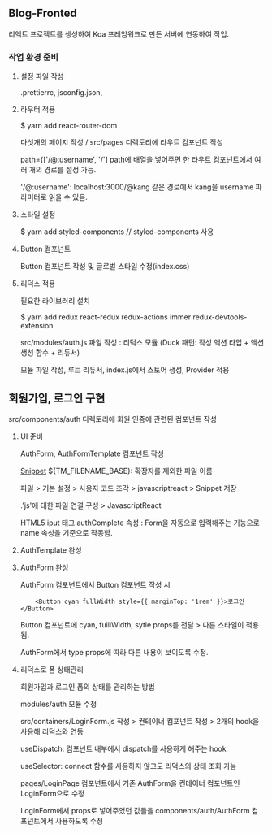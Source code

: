 ## Blog-Fronted

리액트 프로젝트를 생성하여 Koa 프레임워크로 만든 서버에 연동하여 작업.

### 작업 환경 준비

1. 설정 파일 작성 

    .prettierrc, jsconfig.json, 

2. 라우터 적용

    $ yarn add react-router-dom

    다섯개의 페이지 작성 / src/pages 디렉토리에 라우트 컴포넌트 작성 

    path={['/@:username', '/'] path에 배열을 넣어주면 한 라우트 컴포넌트에서 여러 개의 경로를 설정 가능. 

    '/@:username': localhost:3000/@kang 같은 경로에서 kang을 username 파라미터로 읽을 수 있음.

3. 스타일 설정

    $ yarn add styled-components // styled-components 사용

4. Button 컴포넌트

    Button 컴포넌트 작성 및 글로벌 스타일 수정(index.css)

5. 리덕스 적용

    필요한 라이브러리 설치

    $ yarn add redux react-redux redux-actions immer redux-devtools-extension

    src/modules/auth.js 파일 작성 : 리덕스 모듈 (Duck 패턴: 작성 액션 타입 + 액션 생성 함수 + 리듀서)

    모듈 파일 작성, 루트 리듀서, index.js에서 스토어 생성, Provider 적용

## 회원가입, 로그인 구현

src/components/auth 디렉토리에 회원 인증에 관련된 컴포넌트 작성

1. UI 준비

    AuthForm, AuthFormTemplate 컴포넌트 작성

    [Snippet](https://snippet-generator.app/) ${TM_FILENAME_BASE}: 확장자를 제외한 파일 이름

    파일 > 기본 설정 > 사용자 코드 조각 > javascriptreact > Snippet 저장 

    .'js'에 대한 파일 연결 구성 > JavascriptReact

    HTML5 iput 태그 authComplete 속성 : Form을 자동으로 입력해주는 기능으로 name 속성을 기준으로 작동함.

2. AuthTemplate 완성

3. AuthForm 완성

    AuthForm 컴포넌트에서 Button 컴포넌트 작성 시 

    ```
        <Button cyan fullWidth style={{ marginTop: '1rem' }}>로그인</Button>
    ```
    
    Button 컴포넌트에 cyan, fuillWidth, sytle props를 전달 > 다른 스타일이 적용됨.

    AuthForm에서 type props에 따라 다른 내용이 보이도록 수정.

4. 리덕스로 폼 상태관리

    회원가입과 로그인 폼의 상태를 관리하는 방법

    modules/auth 모듈 수정

    src/containers/LoginForm.js 작성 > 컨테이너 컴포넌트 작성 > 2개의 hook을 사용해 리덕스와 연동

    useDispatch: 컴포넌트 내부에서 dispatch를 사용하게 해주는 hook

    useSelector: connect 함수를 사용하지 않고도 리덕스의 상태 조회 가능

    pages/LoginPage 컴포넌트에서 기존 AuthForm을 컨테이너 컴포넌트인 LoginForm으로 수정

    LoginForm에서 props로 넣어주었던 값들을  components/auth/AuthForm 컴포넌트에서 사용하도록 수정



